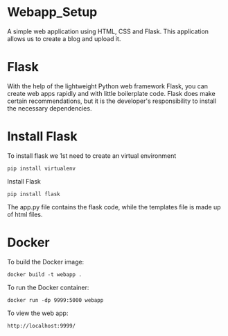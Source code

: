 # Webapp_Setup
A simple web application using HTML, CSS and Flask.
This application allows us to create a blog and upload it.
# Flask 

With the help of the lightweight Python web framework Flask, you can create web apps rapidly and with little boilerplate code. 
Flask does make certain recommendations, but it is the developer's responsibility to install the necessary dependencies.


# Install Flask 
To install flask we 1st need to create an virtual environment  


```
pip install virtualenv
```   


Install Flask  


```
pip install flask
```

The app.py file contains the flask code, while the templates file is made up of html files. 


# Docker

To build the Docker image:
```
docker build -t webapp .
```

To run the Docker container:
```
docker run -dp 9999:5000 webapp
```

To view the web app:
```
http://localhost:9999/
```

